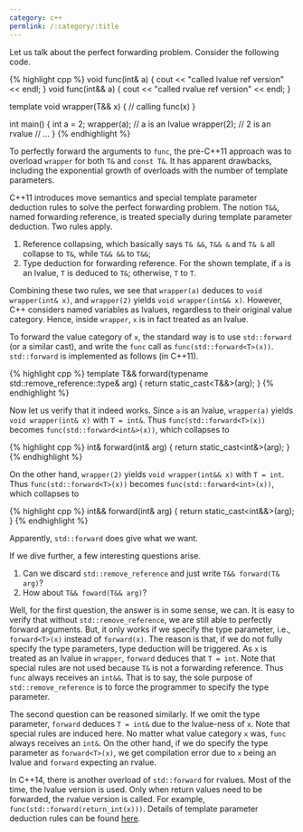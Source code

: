 ```yaml
---
category: c++
permlink: /:category/:title
---
```


Let us talk about the perfect forwarding problem. Consider the following code.

{% highlight cpp %}
void func(int& a) { cout << "called lvalue ref version" << endl; }
void func(int&& a) { cout << "called rvalue ref version" << endl; }

template <typename T> void wrapper(T&& x) {
  // calling func(x)
}

int main() {
  int a = 2;
  wrapper(a);    // a is an lvalue
  wrapper(2);    // 2 is an rvalue
  // ...
}
{% endhighlight %}

To perfectly forward the arguments to `func`, the pre-C++11 approach was to
overload `wrapper` for both `T&` and `const T&`. It has apparent drawbacks,
including the exponential growth of overloads with the number of template
parameters.

C++11 introduces move semantics and special template parameter deduction rules
to solve the perfect forwarding problem. The notion `T&&`, named forwarding
reference, is treated specially during template parameter deduction. Two rules
apply.

1. Reference collapsing, which basically says `T& &&`, `T&& &` and `T& &` all
collapse to `T&`, while `T&& &&` to `T&&`;
2. Type deduction for forwarding reference. For the shown template, if `a` is an
lvalue, `T` is deduced to `T&`; otherwise, `T` to `T`.

Combining these two rules, we see that `wrapper(a)` deduces to `void
wrapper(int& x)`, and `wrapper(2)` yields `void wrapper(int&& x)`. However, C++
considers named variables as lvalues, regardless to their original value
category. Hence, inside `wrapper`, `x` is in fact treated as an lvalue.

To forward the value category of `x`, the standard way is to use `std::forward`
(or a similar cast), and write the `func` call as
`func(std::forward<T>(x))`. `std::forward` is implemented as follows (in C++11).

{% highlight cpp %}
template <typename T>
T&& forward(typename std::remove_reference<T>::type& arg) {
  return static_cast<T&&>(arg);
}
{% endhighlight %}

Now let us verify that it indeed works. Since `a` is an lvalue, `wrapper(a)`
yields `void wrapper(int& x)` with `T = int&`. Thus `func(std::forward<T>(x))`
becomes `func(std::forward<int&>(x))`, which collapses to

{% highlight cpp %}
int& forward(int& arg) {
  return static_cast<int&>(arg);
}
{% endhighlight %}

On the other hand, `wrapper(2)` yields `void wrapper(int&& x)` with `T =
int`. Thus `func(std::forward<T>(x))` becomes `func(std::forward<int>(x))`,
which collapses to

{% highlight cpp %}
int&& forward(int& arg) {
  return static_cast<int&&>(arg);
}
{% endhighlight %}

Apparently, `std::forward` does give what we want.

If we dive further, a few interesting questions arise.

1. Can we discard `std::remove_reference` and just write `T&& forward(T& arg)`?
2. How about `T&& foward(T&& arg)`?

Well, for the first question, the answer is in some sense, we can. It is easy to
verify that without `std::remove_reference`, we are still able to perfectly
forward arguments. But, it only works if we specify the type parameter, i.e.,
`forward<T>(x)` instead of `forward(x)`. The reason is that, if we do not fully
specify the type parameters, type deduction will be triggered. As `x` is treated
as an lvalue in `wrapper`, `forward` deduces that `T = int`. Note that special
rules are not used because `T&` is not a forwarding reference. Thus `func`
always receives an `int&&`. That is to say, the sole purpose of
`std::remove_reference` is to force the programmer to specify the type
parameter.

The second question can be reasoned similarly. If we omit the type parameter,
`forward` deduces `T = int&` due to the lvalue-ness of `x`. Note that special
rules are induced here. No matter what value category `x` was, `func` always
receives an `int&`. On the other hand, if we do specify the type parameter as
`forward<T>(x)`, we get compilation error due to `x` being an lvalue and
`forward` expecting an rvalue.

In C++14, there is another overload of `std::forward` for rvalues. Most of the
time, the lvalue version is used. Only when return values need to be forwarded,
the rvalue version is called. For example,
`func(std::forward(return_int(x)))`. Details of template parameter deduction
rules can be found
[here](http://en.cppreference.com/w/cpp/language/template_argument_deduction).